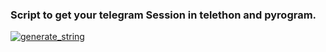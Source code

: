 ### Script to get your telegram Session in telethon and pyrogram.

<a href="https://replit.com/@Imgoriorio/String-Sessions-Oreo"><img src="https://img.shields.io/badge/run-string__session.py-blue?style=for-the-badge&logo=repl.it" alt="generate_string" /></a>